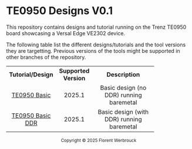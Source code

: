 # TE0950 Designs V0.1

This repository contains designs and tutorial running on the Trenz TE0950 board showcasing a Versal Edge VE2302 device.

The following table list the different designs/tutorials and the tool versions they are targetting. Previous versions of the tools might be supported in other branches of the repository.

<table style="width:80%">
 <tr>
    <td width="20%" align="center"><b>Tutorial/Design</b>
    <td width="10%" align="center"><b>Supported Version</b>
    <td width="70%" align="center"><b>Description</b>
 </tr>
 <tr>
    <td align="center"><a href="./01_TE0950_basic/">TE0950 Basic</a></td>
    <td align="center">2025.1</td>
    <td align="center">Basic design (no DDR) running baremetal</td>
 </tr>
  <tr>
    <td align="center"><a href="./02_TE0950_basic_DDR/">TE0950 Basic DDR</a></td>
    <td align="center">2025.1</td>
    <td align="center">Basic design (with DDR) running baremetal</td>
 </tr>
 </table>

 
<p class="sphinxhide" align="center"><sub>Copyright © 2025 Florent Werbrouck</sub></p>
